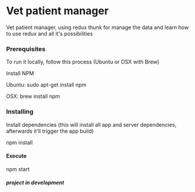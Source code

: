 # Vet patient manager

Vet patient manager, using redux thunk for manage the data and learn how to use redux and all it's possibilities

### Prerequisites

To run it locally, follow this process (Ubuntu or OSX with Brew)

Install NPM

Ubuntu: sudo apt-get install npm

OSX: brew install npm

### Installing

Install dependencies (this will install all app and server dependencies, afterwards it'll trigger the app build)

npm install

#### Execute

npm start

##### project in development
